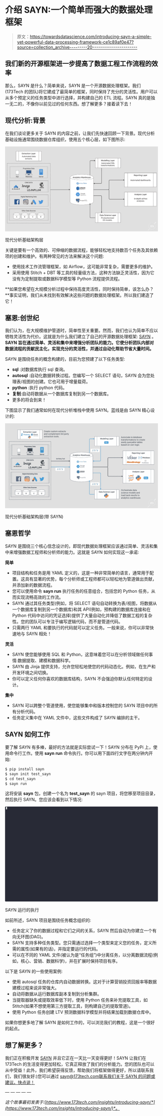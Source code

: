# 介绍 SAYN:一个简单而强大的数据处理框架

> 原文：<https://towardsdatascience.com/introducing-sayn-a-simple-yet-powerful-data-processing-framework-ce1c89af0e47?source=collection_archive---------20----------------------->

## 我们新的开源框架进一步提高了数据工程工作流程的效率

那么，SAYN 是什么？简单来说，SAYN 是一个开源数据处理框架。我们(173Tech 的团队)将它建成了最简单的框架，同时保持了充分的灵活性。用户可以从多个预定义的任务类型中进行选择，并构建自己的 ETL 流程。SAYN 真的是独一无二的，不像你以前见过的任何东西。想了解更多？接着读下去！

## 现代分析:背景

在我们谈论更多关于 SAYN 的内容之前，让我们先快速回顾一下背景。现代分析基础设施通常围绕数据仓库组织，使用五个核心层，如下图所示:

![](img/2dfbf0b30dd152d355677fde9e0c8ff0.png)

现代分析基础架构层

关键是要有一个高效的、可伸缩的数据流程，能够轻松地支持数百个任务及其依赖项的创建和维护。有两种常见的方法来解决这个问题:

*   使用技术工作流管理框架，如 Airflow，这可能非常复杂，需要更多的维护。
*   采用使用 Stitch + DBT 等工具的轻量级方法，这种方法缺乏灵活性，因为它没有为定制提取或数据科学模型等 Python 流程提供流程。

**如果您希望在大规模分析过程中保持高度灵活性，同时保持简单，该怎么办？**事实证明，我们从未找到有效解决这些问题的数据处理框架。所以我们建造了它！

## 塞恩:创世纪

我们认为，在大规模维护管道时，简单性至关重要。然而，我们也认为简单不应以牺牲灵活性为代价。这就是为什么我们建立了自己的开源数据处理框架: [SAYN](https://github.com/173TECH/sayn) 。 **SAYN 旨在通过简单、灵活和集中来增强分析团队的能力。它使分析团队内部对数据流程的贡献民主化，实现充分的灵活性，并通过自动化帮助节省大量时间。**

SAYN 是围绕任务的概念构建的，目前为您预建了以下任务类型:

*   **sql** :对数据库执行 sql 查询。
*   **autosql** :自动化数据转换过程。您编写一个 SELECT 语句，SAYN 会为您处理表/视图的创建。它也可用于增量载荷。
*   **python** :执行 python 代码。
*   **复制**:自动将数据从一个数据库复制到另一个数据库。
*   更多的将会到来！

下图显示了我们通常如何在现代分析堆栈中使用 SAYN。蓝线是由 SAYN 精心设计的:

![](img/2bcd373bf0c6b9916c881cc805e23656.png)

现代分析基础架构层(带 SAYN)

## 塞恩哲学

SAYN 是围绕三个核心信念设计的，即现代数据处理框架应该通过简单、灵活和集中来增强数据工程师和分析师的能力。这就是 SAYN 如何实现这一承诺:

**简单**

*   项目结构和任务是用 YAML 定义的，这是一种非常简单的语言，通常用于配置。这具有显著的优势，每个分析师或工程师都可以轻松地为管道做出贡献，并添加新的数据流程。
*   您可以使用命令 **sayn run** 执行任务的任意组合，包括您的 Python 任务，从而实现流畅高效的工作流。
*   SAYN 通过其任务类型(例如，将 SELECT 语句自动转换为表/视图，将数据从一个数据库复制到另一个数据库)和其 API(例如，预构建的数据库连接和在 Python 代码中访问的凭证选择)提供了大量自动化并降低了数据工程的复杂性。您的团队可以专注于编写逻辑代码，而不是管道代码。
*   只需两行 YAML 和要执行的代码就可以定义任务。一般来说，你可以非常快速地与 SAYN 相处！

**灵活**

*   SAYN 使您能够使用 SQL 和 Python，这意味着您可以在分析领域做任何事情:数据提取、建模和数据科学。
*   SAYN 由 Jinja 提供支持，允许您轻松地使您的代码动态化。例如，在生产和开发环境之间切换。
*   你可以定义任何你喜欢的数据库结构，SAYN 不会强迫你默认任何特定的设计。

**集中**

*   SAYN 可以跨整个管道使用，使您能够集中和版本控制您的 SAYN 项目中的所有分析代码。
*   任务定义集中在 YAML 文件中，这些文件构成了 SAYN 编排的主干。

## SAYN 如何工作

要了解 SAYN 有多棒，最好的方法就是实际尝试一下！SAYN 分布在 PyPi 上，使用命令行工作。使用 **sayn run** 命令执行。你可以用下面四行文字在两分钟内开始:

```
$ pip install sayn
$ sayn init test_sayn
$ cd test_sayn
$ sayn run
```

这将安装 **sayn** 包，创建一个名为 **test_sayn** 的 sayn 项目，将您移至项目目录，然后执行 SAYN。您应该会看到以下情况:

![](img/f845ef63af4b3093175bbc395816276e.png)

SAYN 运行的执行

如前所述，SAYN 项目是围绕任务概念组织的:

*   任务定义了你的数据过程和它们之间的关系，SAYN 然后自动为你建立一个有向无环图(DAG)。
*   SAYN 支持多种任务类型。您只需通过选择一个类型来定义您的任务，定义所需的属性(如果有的话)，并指定要运行的代码。
*   可以在不同的 YAML 文件(被认为是“任务组”)中分离任务，以分离数据流程(例如，核心、营销、数据科学)，并在扩展时保持项目有序。

以下是 SAYN 的一些使用案例:

*   使用 autosql 任务的仓库内自动数据转换。这对于计算营销投资回报率等数据建模过程来说非常强大。
*   自动将数据从运行数据库副本复制到分析集群。
*   当提取器缺失或提取效率低下时，使用 Python 任务来补充提取工具，如 Stitch(如果不想使用第三方提取工具，则构建自己的提取管道)。
*   使用 Python 任务创建 LTV 预测数据科学模型并将结果加载到数据仓库中。

如果你想更多地了解 SAYN 是如何工作的，可以浏览我们的教程，这是一个很好的起点。

## 想了解更多？

我们正在积极开发 [SAYN](https://github.com/173TECH/sayn) 并且它正在一天比一天变得更好！SAYN 让我们在 173Tech 的生活变得更加轻松，它真正释放了我们的分析能力。您的团队也可以从中受益！此外，我们希望获得反馈，帮助我们将框架做得更好，所以请联系我们，我们很友好:)您可以通过 sayn@173tech.com[联系我们关于 SAYN 的问题或建议。快点说！](mailto:sayn@173tech.com)

— — — — —

*这个故事最初发表于:*[*https://www.173tech.com/insights/introducing-sayn/*](https://www.173tech.com/insights/introducing-sayn/)*。*